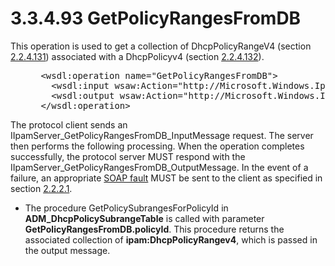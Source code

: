 <html dir="LTR" xmlns:mshelp="http://msdn.microsoft.com/mshelp" xmlns:ddue="http://ddue.schemas.microsoft.com/authoring/2003/5" xmlns:xlink="http://www.w3.org/1999/xlink" xmlns:tool="http://www.microsoft.com/tooltip">
 <body>
 <div id="header">
 <h1 class="heading">3.3.4.93 GetPolicyRangesFromDB</h1>
 </div>
 <div id="mainSection">
 <div id="mainBody">
 <div id="allHistory" class="saveHistory"></div>
 <div id="sectionSection0" class="section" name="collapseableSection">
 

<p>This operation is used to get a collection of
DhcpPolicyRangeV4 (section <a href="969f3614-70b1-4f9f-bf6d-f33e34c501e0.md">2.2.4.131</a>)
associated with a DhcpPolicyv4 (section <a href="d159e433-4820-4d34-92d9-7f3afb1014fa.md">2.2.4.132</a>).</p>

<dl>
<dd>
<div><pre> &lt;wsdl:operation name=&quot;GetPolicyRangesFromDB&quot;&gt;
   &lt;wsdl:input wsaw:Action=&quot;http://Microsoft.Windows.Ipam/IIpamServer/GetPolicyRangesFromDB&quot; message=&quot;ipam:IIpamServer_GetPolicyRangesFromDB_InputMessage&quot; /&gt;
   &lt;wsdl:output wsaw:Action=&quot;http://Microsoft.Windows.Ipam/IIpamServer/GetPolicyRangesFromDBResponse&quot; message=&quot;ipam:IIpamServer_GetPolicyRangesFromDB_OutputMessage&quot; /&gt;
 &lt;/wsdl:operation&gt;
</pre></div>
</dd></dl>

<p>The protocol client sends an
IIpamServer_GetPolicyRangesFromDB_InputMessage request. The server then
performs the following processing. When the operation completes successfully,
the protocol server MUST respond with the IIpamServer_GetPolicyRangesFromDB_OutputMessage.
In the event of a failure, an appropriate <a href="21b4a631-8f28-420f-822f-c5f879d5046e.md#gt_ec8728a8-1a75-426f-8767-aa1932c7c19f">SOAP fault</a> MUST be sent to
the client as specified in section <a href="a90ad88d-2468-4ac1-bbb9-8f921d15bbc8.md">2.2.2.1</a>.</p>

<ul><li><p><span><span> 
</span></span>The procedure GetPolicySubrangesForPolicyId in <b>ADM_DhcpPolicySubrangeTable</b>
is called with parameter <b>GetPolicyRangesFromDB.policyId</b>. This procedure
returns the associated collection of <b>ipam:DhcpPolicyRangev4</b>, which is
passed in the output message.</p>

</li></ul>
 </div>
 </div>
 </div>
 </body>
</html>